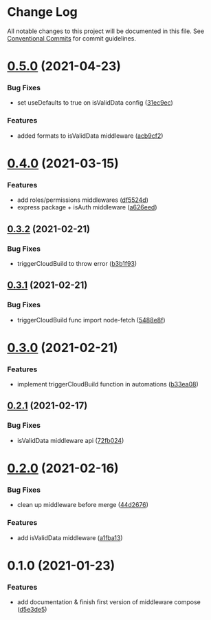 # Change Log

All notable changes to this project will be documented in this file.
See [Conventional Commits](https://conventionalcommits.org) for commit guidelines.

# [0.5.0](https://github.com/nexxtway/rainbow-cloud-functions/compare/v0.4.0...v0.5.0) (2021-04-23)


### Bug Fixes

* set useDefaults to true on isValidData config ([31ec9ec](https://github.com/nexxtway/rainbow-cloud-functions/commit/31ec9ec56cf71686a890fc94a3d82586e024c089))


### Features

* added formats to isValidData middleware ([acb9cf2](https://github.com/nexxtway/rainbow-cloud-functions/commit/acb9cf212e854899142c1847abb73f43bf107a69))





# [0.4.0](https://github.com/nexxtway/rainbow-cloud-functions/compare/v0.3.2...v0.4.0) (2021-03-15)


### Features

* add roles/permissions middlewares ([df5524d](https://github.com/nexxtway/rainbow-cloud-functions/commit/df5524def0fc8c420fd3d8ba243a84a3b77a3c34))
* express package + isAuth middleware ([a626eed](https://github.com/nexxtway/rainbow-cloud-functions/commit/a626eedd7eff0575166f7ab3d723ec7230f9df5b))





## [0.3.2](https://github.com/nexxtway/rainbow-cloud-functions/compare/v0.3.1...v0.3.2) (2021-02-21)


### Bug Fixes

* triggerCloudBuild to throw error ([b3b1f93](https://github.com/nexxtway/rainbow-cloud-functions/commit/b3b1f93c81fb2f6437527b76235d4a9f17563475))





## [0.3.1](https://github.com/nexxtway/rainbow-cloud-functions/compare/v0.3.0...v0.3.1) (2021-02-21)


### Bug Fixes

* triggerCloudBuild func import node-fetch ([5488e8f](https://github.com/nexxtway/rainbow-cloud-functions/commit/5488e8f3a4e6912c3b7cbf058c405057a371b278))





# [0.3.0](https://github.com/nexxtway/rainbow-cloud-functions/compare/v0.2.1...v0.3.0) (2021-02-21)


### Features

* implement triggerCloudBuild function in automations ([b33ea08](https://github.com/nexxtway/rainbow-cloud-functions/commit/b33ea081c2f9c39b564e8c55aad753289ed90192))





## [0.2.1](https://github.com/nexxtway/rainbow-cloud-functions/compare/v0.2.0...v0.2.1) (2021-02-17)


### Bug Fixes

* isValidData middleware api ([72fb024](https://github.com/nexxtway/rainbow-cloud-functions/commit/72fb0242af11bd041a390cfae64115466ee5b2f4))





# [0.2.0](https://github.com/nexxtway/rainbow-cloud-functions/compare/v0.1.0...v0.2.0) (2021-02-16)


### Bug Fixes

* clean up middleware before merge ([44d2676](https://github.com/nexxtway/rainbow-cloud-functions/commit/44d26764f8d775703b6d1e240edabdf849954d7e))


### Features

* add isValidData middleware ([a1fba13](https://github.com/nexxtway/rainbow-cloud-functions/commit/a1fba13377754a38bd048760b851fe424ac5f4a7))





# 0.1.0 (2021-01-23)


### Features

* add documentation & finish first version of middleware compose ([d5e3de5](https://github.com/nexxtway/rainbow-cloud-functions/commit/d5e3de572c3480dad8d20b136dc46668a99698dc))
